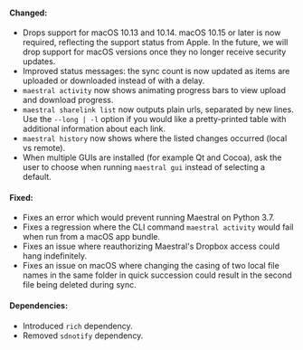 #### Changed:

* Drops support for macOS 10.13 and 10.14. macOS 10.15 or later is now required, reflecting the support status from Apple. In the future, we will drop support for macOS versions once they no longer receive security updates.
* Improved status messages: the sync count is now updated as items are uploaded or downloaded instead of with a delay.
* `maestral activity` now shows animating progress bars to view upload and download progress.
* `maestral sharelink list` now outputs plain urls, separated by new lines. Use the `--long | -l` option if you would like a pretty-printed table with additional information about each link.
* `maestral history` now shows where the listed changes occurred (local vs remote).
* When multiple GUIs are installed (for example Qt and Cocoa), ask the user to choose when running `maestral gui` instead of selecting a default.

#### Fixed:

* Fixes an error which would prevent running Maestral on Python 3.7.
* Fixes a regression where the CLI command `maestral activity` would fail when run from a macOS app bundle.
* Fixes an issue where reauthorizing Maestral's Dropbox access could hang indefinitely.
* Fixes an issue on macOS where changing the casing of two local file names in the same folder in quick succession could result in the second file being deleted during sync.

#### Dependencies:

* Introduced `rich` dependency.
* Removed `sdnotify` dependency.